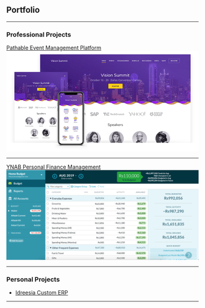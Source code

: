 ## Portfolio

---

### Professional Projects

[Pathable Event Management Platform](/pathable)
<img src="images/pathable-event-apps.png"/>

---

[YNAB Personal Finance Management](/ynab)
<img src="images/ynab.png"/>

---

### Personal Projects

- [Idreesia Custom ERP](/idreesia-erp)

---
